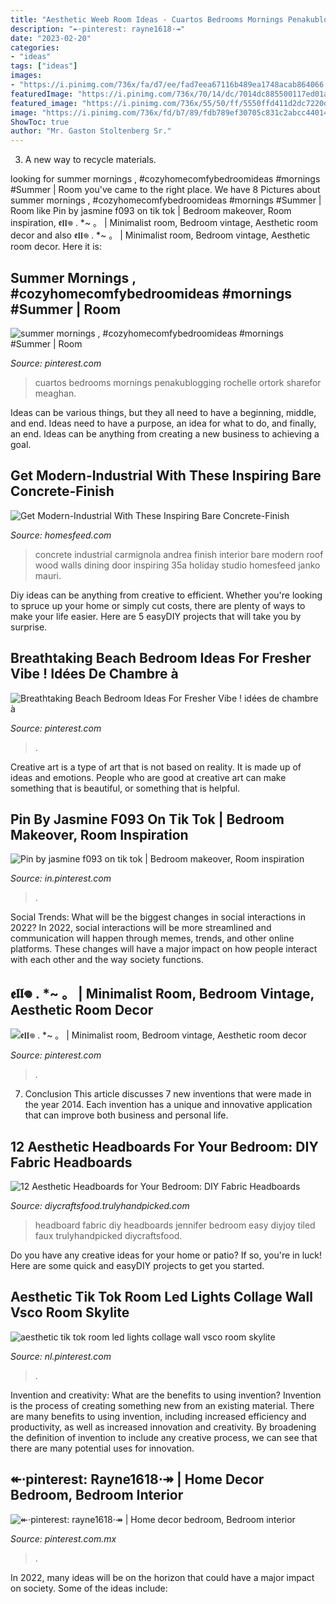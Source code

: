 ```yaml
---
title: "Aesthetic Weeb Room Ideas - Cuartos Bedrooms Mornings Penakublogging Rochelle Ortork Sharefor Meaghan"
description: "↞⋅pinterest: rayne1618⋅↠"
date: "2023-02-20"
categories:
- "ideas"
tags: ["ideas"]
images:
- "https://i.pinimg.com/736x/fa/d7/ee/fad7eea67116b489ea1748acab864066.jpg"
featuredImage: "https://i.pinimg.com/736x/70/14/dc/7014dc885500117ed01a446708567a04.jpg"
featured_image: "https://i.pinimg.com/736x/55/50/ff/5550ffd411d2dc7220d9ed85e90b2285.jpg"
image: "https://i.pinimg.com/736x/fd/b7/89/fdb789ef30705c831c2abcc4401469d1.jpg"
ShowToc: true
author: "Mr. Gaston Stoltenberg Sr."
---
```



3. A new way to recycle materials.

	

		
looking for summer mornings , #cozyhomecomfybedroomideas #mornings #Summer | Room you've came to the right place. We have 8 Pictures about summer mornings , #cozyhomecomfybedroomideas #mornings #Summer | Room like Pin by jasmine f093 on tik tok | Bedroom makeover, Room inspiration, 𝖊𝖑𝖑𖦹 . *~ 。 | Minimalist room, Bedroom vintage, Aesthetic room decor and also 𝖊𝖑𝖑𖦹 . *~ 。 | Minimalist room, Bedroom vintage, Aesthetic room decor. Here it is:
		
    
## Summer Mornings , #cozyhomecomfybedroomideas #mornings #Summer | Room

<img loading=lazy src="https://i.pinimg.com/736x/e1/65/da/e165daf12ae0ac40aab530b8daace414.jpg" onerror="this.onerror=null;this.src='https://tse4.mm.bing.net/th?id=OIP.XaTl4meITADW7fWZFoZjUAHaJ3&amp;pid=15.1';" alt="summer mornings , #cozyhomecomfybedroomideas #mornings #Summer | Room">

_Source: pinterest.com_

>cuartos bedrooms mornings penakublogging rochelle ortork sharefor meaghan. 

	

Ideas can be various things, but they all need to have a beginning, middle, and end. Ideas need to have a purpose, an idea for what to do, and finally, an end. Ideas can be anything from creating a new business to achieving a goal.

    
## Get Modern-Industrial With These Inspiring Bare Concrete-Finish

<img loading=lazy src="http://homesfeed.com/wp-content/uploads/2019/02/airy-industrial-dining-room-industrial-pendants-dark-tone-wood-dining-set-gloss-concrete-floors-traditional-concrete-walls-oversized-glass-windows-and-door.jpg" onerror="this.onerror=null;this.src='https://tse4.mm.bing.net/th?id=OIP.x7GVUEFXKiVkiELqkDO2hQHaJ8&amp;pid=15.1';" alt="Get Modern-Industrial With These Inspiring Bare Concrete-Finish">

_Source: homesfeed.com_

>concrete industrial carmignola andrea finish interior bare modern roof wood walls dining door inspiring 35a holiday studio homesfeed janko mauri. 

	

Diy ideas can be anything from creative to efficient. Whether you're looking to spruce up your home or simply cut costs, there are plenty of ways to make your life easier. Here are 5 easyDIY projects that will take you by surprise.

    
## Breathtaking Beach Bedroom Ideas For Fresher Vibe ! Idées De Chambre à

<img loading=lazy src="https://i.pinimg.com/736x/fa/d7/ee/fad7eea67116b489ea1748acab864066.jpg" onerror="this.onerror=null;this.src='https://tse3.mm.bing.net/th?id=OIP.fAFa_z__6btugIpyL_ESywHaKS&amp;pid=15.1';" alt="Breathtaking Beach Bedroom Ideas For Fresher Vibe ! idées de chambre à">

_Source: pinterest.com_

>. 

	

Creative art is a type of art that is not based on reality. It is made up of ideas and emotions. People who are good at creative art can make something that is beautiful, or something that is helpful.

    
## Pin By Jasmine F093 On Tik Tok | Bedroom Makeover, Room Inspiration

<img loading=lazy src="https://i.pinimg.com/736x/35/7a/c5/357ac5e7af020a610d87646da238b3c1.jpg" onerror="this.onerror=null;this.src='https://tse3.mm.bing.net/th?id=OIP.mS9ot9J486vtKwbdzIIjYQHaNK&amp;pid=15.1';" alt="Pin by jasmine f093 on tik tok | Bedroom makeover, Room inspiration">

_Source: in.pinterest.com_

>. 

	

Social Trends: What will be the biggest changes in social interactions in 2022?
In 2022, social interactions will be more streamlined and communication will happen through memes, trends, and other online platforms. These changes will have a major impact on how people interact with each other and the way society functions.

    
## 𝖊𝖑𝖑𖦹 . *~ 。 | Minimalist Room, Bedroom Vintage, Aesthetic Room Decor

<img loading=lazy src="https://i.pinimg.com/736x/55/50/ff/5550ffd411d2dc7220d9ed85e90b2285.jpg" onerror="this.onerror=null;this.src='https://tse2.mm.bing.net/th?id=OIP.DqYCjhSOZpEaYUG4MiOJNgHaNL&amp;pid=15.1';" alt="𝖊𝖑𝖑𖦹 . *~ 。 | Minimalist room, Bedroom vintage, Aesthetic room decor">

_Source: pinterest.com_

>. 

	

7. Conclusion
This article discusses 7 new inventions that were made in the year 2014. Each invention has a unique and innovative application that can improve both business and personal life.

    
## 12 Aesthetic Headboards For Your Bedroom: DIY Fabric Headboards

<img loading=lazy src="https://diycraftsfood.trulyhandpicked.com/wp-content/uploads/2017/09/Easy-to-do-staple-and-pin-Fabric-headbaord-DIY.jpg" onerror="this.onerror=null;this.src='https://tse2.mm.bing.net/th?id=OIP.DU26nfeKbg82xx3T01ke4wHaLH&amp;pid=15.1';" alt="12 Aesthetic Headboards for Your Bedroom: DIY Fabric Headboards">

_Source: diycraftsfood.trulyhandpicked.com_

>headboard fabric diy headboards jennifer bedroom easy diyjoy tiled faux trulyhandpicked diycraftsfood. 

	

Do you have any creative ideas for your home or patio? If so, you're in luck! Here are some quick and easyDIY projects to get you started.

    
## Aesthetic Tik Tok Room Led Lights Collage Wall Vsco Room Skylite

<img loading=lazy src="https://i.pinimg.com/736x/70/14/dc/7014dc885500117ed01a446708567a04.jpg" onerror="this.onerror=null;this.src='https://tse2.mm.bing.net/th?id=OIP.pJ8Z4jB8zhnhWYy3qyFYaAHaLh&amp;pid=15.1';" alt="aesthetic tik tok room led lights collage wall vsco room skylite">

_Source: nl.pinterest.com_

>. 

	

Invention and creativity: What are the benefits to using invention?
Invention is the process of creating something new from an existing material. There are many benefits to using invention, including increased efficiency and productivity, as well as increased innovation and creativity. By broadening the definition of invention to include any creative process, we can see that there are many potential uses for innovation.

    
## ↞⋅pinterest: Rayne1618⋅↠ | Home Decor Bedroom, Bedroom Interior

<img loading=lazy src="https://i.pinimg.com/736x/fd/b7/89/fdb789ef30705c831c2abcc4401469d1.jpg" onerror="this.onerror=null;this.src='https://tse1.mm.bing.net/th?id=OIP.d5C2VaCa8QFmHo41DRPPYAHaLF&amp;pid=15.1';" alt="↞⋅pinterest: rayne1618⋅↠ | Home decor bedroom, Bedroom interior">

_Source: pinterest.com.mx_

>. 

	

In 2022, many ideas will be on the horizon that could have a major impact on society. Some of the ideas include: 

